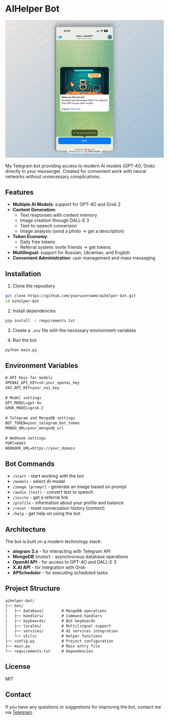 # AIHelper Bot
![AIHelper Bot Overview](image/overview.jpg)

My Telegram bot providing access to modern AI models (GPT-4O, Grok) directly in your messenger. Created for convenient work with neural networks without unnecessary complications.

## Features

- **Multiple AI Models**: support for GPT-4O and Grok 2
- **Content Generation**:
  - Text responses with context memory
  - Image creation through DALL-E 3
  - Text-to-speech conversion
  - Image analysis (send a photo → get a description)
- **Token Economy**:
  - Daily free tokens
  - Referral system: invite friends → get tokens
- **Multilingual**: support for Russian, Ukrainian, and English
- **Convenient Administration**: user management and mass messaging

## Installation

1. Clone the repository
```bash
git clone https://github.com/yourusername/aihelper-bot.git
cd aihelper-bot
```

2. Install dependencies
```bash
pip install -r requirements.txt
```

3. Create a `.env` file with the necessary environment variables

4. Run the bot
```bash
python main.py
```

## Environment Variables

```env
# API Keys for models
OPENAI_API_KEY=sk-your_openai_key
XAI_API_KEY=your_xai_key

# Model settings
GPT_MODEL=gpt-4o
GROK_MODEL=grok-2

# Telegram and MongoDB settings
BOT_TOKEN=your_telegram_bot_token
MONGO_URL=your_mongodb_url

# Webhook settings
PORT=8443
WEBHOOK_URL=https://your_domain
```

## Bot Commands

- `/start` - start working with the bot
- `/models` - select AI model
- `/image [prompt]` - generate an image based on prompt
- `/audio [text]` - convert text to speech
- `/invite` - get a referral link
- `/profile` - information about your profile and balance
- `/reset` - reset conversation history (context)
- `/help` - get help on using the bot

## Architecture

The bot is built on a modern technology stack:

- **aiogram 3.x** - for interacting with Telegram API
- **MongoDB** (motor) - asynchronous database operations
- **OpenAI API** - for access to GPT-4O and DALL-E 3
- **X.AI API** - for integration with Grok
- **APScheduler** - for executing scheduled tasks

## Project Structure

```
aihelper-bot/
├── bot/
│   ├── database/        # MongoDB operations
│   ├── handlers/        # Command handlers
│   ├── keyboards/       # Bot keyboards
│   ├── locales/         # Multilingual support
│   ├── services/        # AI services integration
│   └── utils/           # Helper functions
├── config.py            # Project configuration
├── main.py              # Main entry file
└── requirements.txt     # Dependencies
```

## License

MIT

## Contact

If you have any questions or suggestions for improving the bot, contact me via [Telegram](https://t.me/mirvaId).
